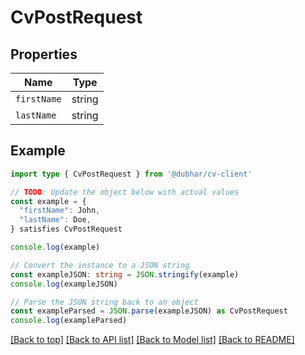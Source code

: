 
# CvPostRequest


## Properties

Name | Type
------------ | -------------
`firstName` | string
`lastName` | string

## Example

```typescript
import type { CvPostRequest } from '@dubhar/cv-client'

// TODO: Update the object below with actual values
const example = {
  "firstName": John,
  "lastName": Doe,
} satisfies CvPostRequest

console.log(example)

// Convert the instance to a JSON string
const exampleJSON: string = JSON.stringify(example)
console.log(exampleJSON)

// Parse the JSON string back to an object
const exampleParsed = JSON.parse(exampleJSON) as CvPostRequest
console.log(exampleParsed)
```

[[Back to top]](#) [[Back to API list]](../README.md#api-endpoints) [[Back to Model list]](../README.md#models) [[Back to README]](../README.md)


